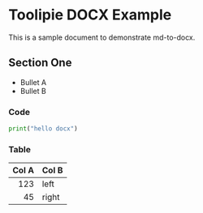 # Toolipie DOCX Example

This is a sample document to demonstrate md-to-docx.

## Section One
- Bullet A
- Bullet B

### Code
```python
print("hello docx")
```

### Table
| Col A | Col B |
|------:|:-----|
|  123  | left  |
|   45  | right |
